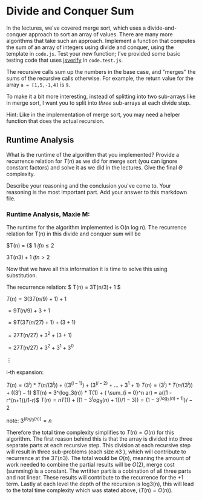 # Divide and Conquer Sum

In the lectures, we've covered merge sort, which uses a divide-and-conquer
approach to sort an array of values. There are many more algorithms that take
such an approach. Implement a function that computes the sum of an array of
integers using divide and conquer, using the template in `code.js`. Test your
new function; I've provided some basic testing code that uses
[jsverify](https://jsverify.github.io/) in `code.test.js`.

The recursive calls sum up the numbers in the base case, and "merges" the sums
of the recursive calls otherwise. For example, the return value for the array `a
= [1,5,-1,4]` is `9`.

To make it a bit more interesting, instead of splitting into two sub-arrays like
in merge sort, I want you to split into *three* sub-arrays at each divide step.

Hint: Like in the implementation of merge sort, you may need a helper function
that does the actual recursion.

## Runtime Analysis

What is the runtime of the algorithm that you implemented? Provide a recurrence
relation for $T(n)$ as we did for merge sort (you can ignore constant factors)
and solve it as we did in the lectures. Give the final $\Theta$ complexity.

Describe your reasoning and the conclusion you've come to. Your reasoning is the
most important part. Add your answer to this markdown file.


### Runtime Analysis, Maxie M:

The runtime for the algorithm implemented is O(n log n). The recurrence relation for T(n) in this divide and conquer sum will be

$T(n) = {$
$1$                $if n ≤ 2$

$3T(n3) + 1$     $if n > 2$

Now that we have all this information it is time to solve this using substitution.  

The recurrence relation: $ T(n) = 3T(n/3)+ 1 $

$T(n) = 3(3T(n/9)+ 1) + 1$

$= 9T(n/9) + 3 + 1$

$= 9T(3T(n/27) + 1) + (3 + 1)$

$= 27T(n/27) + 3^2 + (3 + 1)$

$= 27T(n/27) + 3^2 + 3^1 + 3^0$

$︙$

i-th expansion: 

$T(n) = (3^i)*T(n/(3^i)) + ((3^(i-1)) + (3^(i-2) + ... + 3^1 + 1)$
$T(n) = (3^i)*T(n/(3^i)) + ((3^i) - 1)$
$T(n) = 3^(log_3(n)) * T(1) + ( \sum_{i = 0}^n ar) = a((1 - r^(n+1))/1-r)$
$T(n) = n T(1) + ((1-3^log_3(n)+1))/1 - 3)) = (1- 3^(log_3(n) +1))/ -2$

note: $3^(log_3(n)) = n$

Therefore the total time complexity simplifies to $T(n)=O(n)$ for this algorithm. The first reason behind this is that the array is divided into three separate parts at each recursive step. This division at each recursive step will result in three sub-problems (each size $n3$ ), which will contribute to recurrence at the $3T(n3)$. The total would be $O(n)$, meaning the amount of work needed to combine the partial results will be $O(2)$, merge cost (summing) is a constant. The wrtitten part is a cobination of all three parts and not linear. These results will contribute to the recurrence for the +1 term. Lastly at each level the depth of the recursion is log3(n), this will lead to the total time complexity which was stated above, ($T(n)=O(n)$). 
